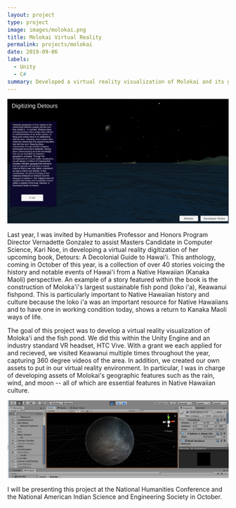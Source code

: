 ```yaml
---
layout: project
type: project
image: images/molokai.png
title: Molokai Virtual Reality
permalink: projects/molokai
date: 2019-09-06
labels:
  - Unity
  - C#
summary: Developed a virtual reality visualization of Molokai and its geographic features.
---
```


<img class="ui medium right floated rounded image" src="/images/molokai.png">

Last year, I was invited by Humanities Professor and Honors Program Director Vernadette Gonzalez to assist Masters Candidate in Computer Science, Kari Noe, in developing a virtual reality digitization of her upcoming book, Detours: A Decolonial Guide to Hawai'i. This anthology, coming in October of this year, is a collection of over 40 stories voicing the history and notable events of Hawai'i from a  Native Hawaiian (Kanaka Maoli) perspective. An example of a story featured within the book is the construction of Moloka'i's largest sustainable fish pond (loko i'a), Keawanui fishpond. This is particularly important to Native Hawaiian history and culture because the loko i'a was an important resource for Native Hawaiians and to have one in working condition today, shows a return to Kanaka Maoli ways of life.

The goal of this project was to develop a virtual reality visualization of Moloka'i and the fish pond. We did this within the Unity Engine and an industry standard VR headset, HTC Vive. With a grant we each applied for and recieved, we visited Keawanui multiple times throughout the year, capturing 360 degree videos of the area. In addition, we created our own assets to put in our virtual reality environment. In particular, I was in charge of developing assets of Molokai's geographic features such as the rain, wind, and moon -- all of which are essential features in Native Hawaiian culture. 

<img class="ui medium left floated rounded image" src="/images/moon.png">

I will be presenting this project at the National Humanities Conference and the National American Indian Science and Engineering Society in October.
